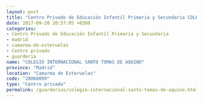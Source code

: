 ```yaml
---
layout: post
title: "Centro Privado de Educación Infantil Primaria y Secundaria COLEGIO INTERNACIONAL SANTO TOMAS DE AQUINO"
date: 2017-09-20 20:57:05 +0200
categories:
- Centro Privado de Educación Infantil Primaria y Secundaria
- madrid
- camarma-de-esteruelas
- Centro privado
- guarderia
name: "COLEGIO INTERNACIONAL SANTO TOMAS DE AQUINO"
province: "Madrid"
location: "Camarma de Esteruelas"
code: "28060099"
type: "Centro privado"
permalink: /guarderias/colegio-internacional-santo-tomas-de-aquino.html
---
```

